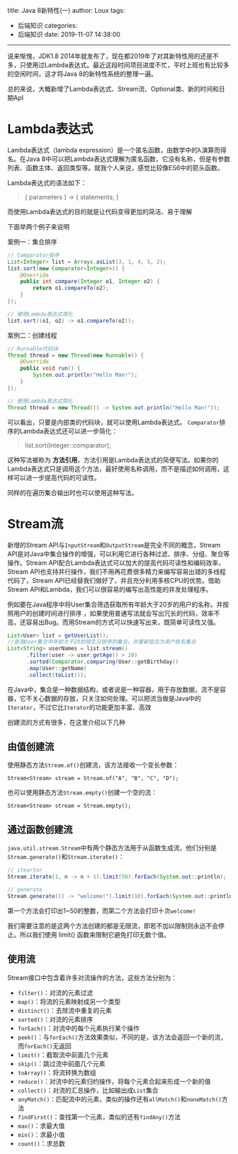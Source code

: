 title: Java 8新特性(一)
author: Loux
tags:

  - 后端知识
categories:
  - 后端知识
date: 2019-11-07 14:38:00
---
说来惭愧，JDK1.8 2014年就发布了，现在都2019年了对其新特性用的还是不多，只使用过Lambda表达式。最近这段时间项目进度不忙，平时上班也有比较多的空闲时间，这才将Java 8的新特性系统的整理一遍。

总的来说，大概新增了Lambda表达式、Stream流、Optional类、新的时间和日期ApI

# Lambda表达式

 Lambda表达式（lambda expression）是一个匿名函数，由数学中的λ演算而得名。在Java 8中可以把Lambda表达式理解为匿名函数，它没有名称，但是有参数列表、函数主体、返回类型等。就我个人来说，感觉比较像ES6中的箭头函数。

Lambda表达式的语法如下：

> ( parameters ) -> { statements;  }

而使用Lambda表达式的目的就是让代码变得更加的简洁、易于理解

下面举两个例子来说明

案例一：集合排序

```java
// Comparator排序
List<Integer> list = Arrays.asList(3, 1, 4, 5, 2);
list.sort(new Comparator<Integer>() {
    @Override
    public int compare(Integer o1, Integer o2) {
        return o1.compareTo(o2);
    }
});

// 使用Lambda表达式简化
list.sort((o1, o2) -> o1.compareTo(o2));
```

案例二：创建线程

```java
// Runnable代码块
Thread thread = new Thread(new Runnable() {
    @Override
    public void run() {
        System.out.println("Hello Man!");
    }
});

// 使用Lambda表达式简化
Thread thread = new Thread(() -> System.out.println("Hello Man!"));
```

可以看出，只要是内部类的代码块，就可以使用Lambda表达式。 `Comparator`排序的Lambda表达式还可以进一步简化： 

> list.sort(Integer::comparator);

 这种写法被称为 **方法引用**，方法引用是Lambda表达式的简便写法。如果你的Lambda表达式只是调用这个方法，最好使用名称调用，而不是描述如何调用，这样可以进一步提高代码的可读性。 

同样的在遍历集合输出时也可以使用这种写法。

# Stream流

 新增的Stream API与`InputStream`和`OutputStream`是完全不同的概念，Stream API是对Java中集合操作的增强，可以利用它进行各种过滤、排序、分组、聚合等操作。Stream API配合Lambda表达式可以加大的提高代码可读性和编码效率，Stream API也支持并行操作，我们不用再花费很多精力来编写容易出错的多线程代码了，Stream API已经替我们做好了，并且充分利用多核CPU的优势。借助Stream API和Lambda，我们可以很容易的编写出高性能的并发处理程序。 

例如要在Java程序中将User集合筛选获取所有年龄大于20岁的用户的名称，并按照用户的创建时间进行排序 ，如果使用普通写法就会写出冗长的代码，效率不高，还容易出Bug。而用Stream的方式可以快速写出来，既简单可读性又强。

```java
List<User> list = getUserList();
//查询User集合中年龄大于20的按生日排序的集合，并重新组合为用户姓名集合
List<String> userNames = list.stream()
      .filter(user -> user.getAge() > 20)
      .sorted(Comparator.comparing(User::getBirthday))
      .map(User::getName)
      .collect(toList());
```

 在Java中，集合是一种数据结构，或者说是一种容器，用于存放数据，流不是容器，它不关心数据的存放，只关注如何处理。可以把流当做是Java中的`Iterator`，不过它比`Iterator`的功能更加丰富、高效

创建流的方式有很多，在这里介绍以下几种

## 由值创建流

 使用静态方法`Stream.of()`创建流，该方法接收一个变长参数： 

`Stream<Stream> stream = Stream.of("A", "B", "C", "D"); `

 也可以使用静态方法`Stream.empty()`创建一个空的流： 

` Stream<Stream> stream = Stream.empty(); `

## 通过函数创建流

 `java.util.stream.Stream`中有两个静态方法用于从函数生成流，他们分别是`Stream.generate()`和`Stream.iterate()`： 

```java
// iteartor
Stream.iterate(1, n -> n + 1).limit(50).forEach(System.out::println);

// generate
Stream.generate(() -> "welcome!").limit(10).forEach(System.out::println);
```

第一个方法会打印出1~50的整数，而第二个方法会打印十次`welcome!`

我们需要注意的是这两个方法创建的都是无限流，即若不加以限制则永远不会停止。所以我们使用 limit() 函数来限制它避免打印无数个值。

## 使用流

Stream接口中包含着许多对流操作的方法，这些方法分别为：

- `filter()`：对流的元素过滤
- `map()`：将流的元素映射成另一个类型
- `distinct()`：去除流中重复的元素
- `sorted()`：对流的元素排序
- `forEach()`：对流中的每个元素执行某个操作
- `peek()`：与`forEach()`方法效果类似，不同的是，该方法会返回一个新的流，而`forEach()`无返回
- `limit()`：截取流中前面几个元素
- `skip()`：跳过流中前面几个元素
- `toArray()`：将流转换为数组
- `reduce()`：对流中的元素归约操作，将每个元素合起来形成一个新的值
- `collect()`：对流的汇总操作，比如输出成`List`集合
- `anyMatch()`：匹配流中的元素，类似的操作还有`allMatch()`和`noneMatch()`方法
- `findFirst()`：查找第一个元素，类似的还有`findAny()`方法
- `max()`：求最大值
- `min()`：求最小值
- `count()`：求总数





